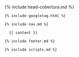 <!DOCTYPE html>
<html>

  {% include head-cobertura.md %}

  <body>

    {% include googletag.html %}

    {% include nav.md %}

      {{ content }}

    {% include footer.md %}

    {% include scripts.md %}

  </body>

</html>
